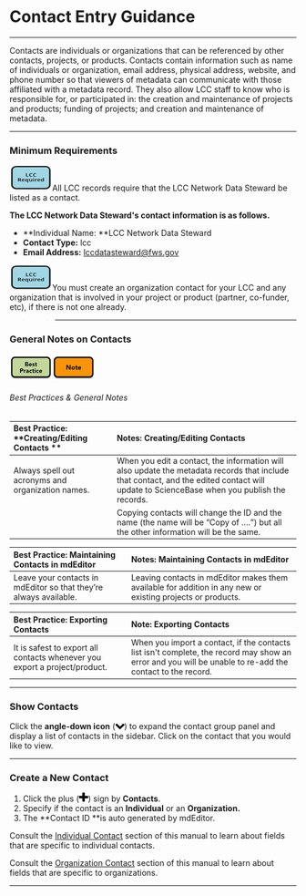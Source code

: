 # Contact Entry Guidance

---

Contacts are individuals or organizations that can be referenced by other contacts, projects, or products. Contacts contain information such as name of individuals or organization, email address, physical address, website, and phone number so that viewers of metadata can communicate with those affiliated with a metadata record. They also allow LCC staff to know who is responsible for, or participated in: the creation and maintenance of projects and products; funding of projects; and creation and maintenance of metadata.

---

### Minimum Requirements

![](/assets/lcc_required_small.png)All LCC records require that the LCC Network Data Steward be listed as a contact. 

**The LCC Network Data Steward's contact information is as follows.**

* **Individual Name: **LCC Network Data Steward
* **Contact Type:** lcc
* **Email Address:** lccdatasteward@fws.gov



![](/assets/lcc_required_small.png)You must create an organization contact for your LCC and any organization that is involved in your project or product \(partner, co-funder, etc\), if there is not one already. 



> > ---

### General Notes on Contacts

![](/assets/best_practice_small.png)![](/assets/note_small.png)

###### Best Practices & General Notes

| Best Practice: **Creating/Editing Contacts ** | Notes: **Creating/Editing Contacts** |
| :--- | :--- |
| Always spell out acronyms and organization names. | When you edit a contact, the information will also update the metadata records that include that contact, and the edited contact will update to ScienceBase when you publish the records. |
|  | Copying contacts will change the ID and the name \(the name will be “Copy of ….”\) but all the other information will be the same. |

| Best Practice: Maintaining Contacts in mdEditor | Notes: Maintaining Contacts in mdEditor |
| :--- | :--- |
| Leave your contacts in mdEditor so that they’re always available. | Leaving contacts in mdEditor makes them available for addition in any new or existing projects or products. |

| Best Practice: Exporting Contacts | Note: Exporting Contacts |
| :--- | :--- |
| It is safest to export all contacts whenever you export a project/product. | When you import a contact, if the contacts list isn't complete, the record may show an error and you will be unable to re-add the contact to the record. |

---

### Show Contacts

Click the **angle-down icon** \(![](/assets/symbol_angle-down_16.png)\) to expand the contact group panel and display a list of contacts in the sidebar. Click on the contact that you would like to view.

---

### Create a New Contact

1. Click the plus \(![](/assets/symbol_plus_16.png)\) sign by **Contacts**.
2. Specify if the contact is an **Individual** or an **Organization.**
3. The **Contact ID **is auto generated by mdEditor.

Consult the [Individual Contact](/contact/new/individual.md) section of this manual to learn about fields that are specific to individual contacts.

Consult the [Organization Contact](/contact/new/organization.md) section of this manual to learn about fields that are specific to organizations.

---



